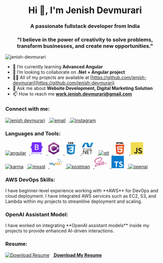 <h1 align="center">Hi 👋, I'm Jenish Devmurari</h1>
<h3 align="center">A passionate fullstack developer from India</h3>

<h3><p align="center">
  "I believe in the power of creativity to solve problems, transform businesses, and create new opportunities."
  </p></h3>

<p align="left"> <img src="https://komarev.com/ghpvc/?username=jenish-devmurari&label=Profile%20views&color=0e75b6&style=flat" alt="jenish-devmurari" /> </p>

- 🌱 I’m currently learning **Advanced Angular**
- 👯 I’m looking to collaborate on **.Net + Angular project**
- 👨‍💻 All of my projects are available at [https://github.com/jenish-devmurari](https://github.com/jenish-devmurari)
- 💬 Ask me about **Website Development, Digital Marketing Solution**
- 📫 How to reach me **work.jenish.devmurari@gmail.com**



<h3 align="left">Connect with me:</h3>
<p align="left">
  <a href="https://www.linkedin.com/in/jenishdevmurari/" target="blank">
    <img align="center" src="https://raw.githubusercontent.com/rahuldkjain/github-profile-readme-generator/master/src/images/icons/Social/linked-in-alt.svg" alt="jenish devmurari" height="30" width="40" style="margin-right: 10px"/>
  </a>
  <a href="mailto:work.jenish.devmurari@gmail.com" target="blank">
    <img align="center" src="https://upload.wikimedia.org/wikipedia/commons/4/4e/Gmail_Icon.png" alt="email" height="30" width="40" style="margin-right: 10px"/>
  </a>
  <a href="https://www.instagram.com/jenish.devmurari/" target="blank">
    <img align="center" src="https://upload.wikimedia.org/wikipedia/commons/a/a5/Instagram_icon.png" alt="instagram" height="30" width="40" style="margin-right: 10px"/>
  </a>
</p>

<h3 align="left">Languages and Tools:</h3>
<p align="left">
  <a href="https://angular.io" target="_blank" rel="noreferrer"> 
    <img src="https://angular.io/assets/images/logos/angular/angular.svg" alt="angular" width="40" height="40" style="margin-right: 10px"/> 
  </a> 
  <a href="https://getbootstrap.com" target="_blank" rel="noreferrer"> 
    <img src="https://raw.githubusercontent.com/devicons/devicon/master/icons/bootstrap/bootstrap-plain-wordmark.svg" alt="bootstrap" width="40" height="40" style="margin-right: 10px"/> 
  </a> 
  <a href="https://www.w3schools.com/cs/" target="_blank" rel="noreferrer"> 
    <img src="https://raw.githubusercontent.com/devicons/devicon/master/icons/csharp/csharp-original.svg" alt="csharp" width="40" height="40" style="margin-right: 10px"/> 
  </a> 
  <a href="https://www.w3schools.com/css/" target="_blank" rel="noreferrer"> 
    <img src="https://raw.githubusercontent.com/devicons/devicon/master/icons/css3/css3-original-wordmark.svg" alt="css3" width="40" height="40" style="margin-right: 10px"/> 
  </a> 
  <a href="https://dotnet.microsoft.com/" target="_blank" rel="noreferrer"> 
    <img src="https://raw.githubusercontent.com/devicons/devicon/master/icons/dot-net/dot-net-original-wordmark.svg" alt="dotnet" width="40" height="40" style="margin-right: 10px"/> 
  </a> 
  <a href="https://git-scm.com/" target="_blank" rel="noreferrer"> 
    <img src="https://www.vectorlogo.zone/logos/git-scm/git-scm-icon.svg" alt="git" width="40" height="40" style="margin-right: 10px"/> 
  </a> 
  <a href="https://www.w3.org/html/" target="_blank" rel="noreferrer"> 
    <img src="https://raw.githubusercontent.com/devicons/devicon/master/icons/html5/html5-original-wordmark.svg" alt="html5" width="40" height="40" style="margin-right: 10px"/> 
  </a> 
  <a href="https://developer.mozilla.org/en-US/docs/Web/JavaScript" target="_blank" rel="noreferrer"> 
    <img src="https://raw.githubusercontent.com/devicons/devicon/master/icons/javascript/javascript-original.svg" alt="javascript" width="40" height="40" style="margin-right: 10px"/> 
  </a> 
  <a href="https://karma-runner.github.io/latest/index.html" target="_blank" rel="noreferrer"> 
    <img src="https://raw.githubusercontent.com/detain/svg-logos/780f25886640cef088af994181646db2f6b1a3f8/svg/karma.svg" alt="karma" width="40" height="40" style="margin-right: 10px"/> 
  </a> 
  <a href="https://www.microsoft.com/en-us/sql-server" target="_blank" rel="noreferrer"> 
    <img src="https://www.svgrepo.com/show/303229/microsoft-sql-server-logo.svg" alt="mssql" width="40" height="40" style="margin-right: 10px"/> 
  </a> 
  <a href="https://www.mysql.com/" target="_blank" rel="noreferrer"> 
    <img src="https://raw.githubusercontent.com/devicons/devicon/master/icons/mysql/mysql-original-wordmark.svg" alt="mysql" width="40" height="40" style="margin-right: 10px"/> 
  </a> 
  <a href="https://postman.com" target="_blank" rel="noreferrer"> 
    <img src="https://www.vectorlogo.zone/logos/getpostman/getpostman-icon.svg" alt="postman" width="40" height="40" style="margin-right: 10px"/> 
  </a> 
  <a href="https://sass-lang.com" target="_blank" rel="noreferrer"> 
    <img src="https://raw.githubusercontent.com/devicons/devicon/master/icons/sass/sass-original.svg" alt="sass" width="40" height="40" style="margin-right: 10px"/> 
  </a> 
  <a href="https://www.typescriptlang.org/" target="_blank" rel="noreferrer"> 
    <img src="https://raw.githubusercontent.com/devicons/devicon/master/icons/typescript/typescript-original.svg" alt="typescript" width="40" height="40" style="margin-right: 10px"/> 
  </a>
  <a href="https://openai.com" target="_blank" rel="noreferrer">
    <img src="https://upload.wikimedia.org/wikipedia/commons/4/4f/OpenAI_Logo_2023.png" alt="openai" width="40" height="40" style="margin-right: 10px"/>
  </a>
</p>

<h3 align="left">AWS DevOps Skills:</h3>
<p align="left">
  I have beginner-level experience working with **AWS** for DevOps and cloud deployment. I have integrated AWS services such as EC2, S3, and Lambda within my projects to streamline deployment and scaling.
</p>

<h3 align="left">OpenAI Assistant Model:</h3>
<p align="left">
  I have worked on integrating **OpenAI assistant models** inside my projects to provide enhanced AI-driven interactions.
</p>

<h3 align="left">Resume:</h3>
<p align="left">
  <a href="https://github.com/jenish-devmurari/jenish-devmurari/blob/main/assets/Jenish-Devmurari-Resume.pdf" download>
    <img src="https://upload.wikimedia.org/wikipedia/commons/3/3a/File_Icons_Material_Resume.svg" alt="Download Resume" width="40" height="40" style="margin-right: 10px;"/> 
    <b>Download My Resume</b>
  </a>
</p>
